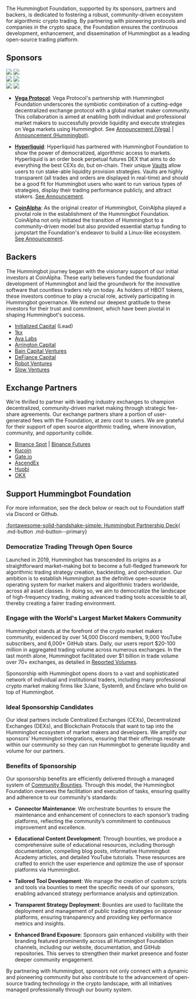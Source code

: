 The Hummingbot Foundation, supported by its sponsors, partners and backers, is dedicated to fostering a robust, community-driven ecosystem for algorithmic crypto trading. By partnering with pioneering protocols and companies in the crypto space, the Foundation ensures the continuous development, enhancement, and dissemination of Hummingbot as a leading open-source trading platform.

## Sponsors

<div class="flex-container">
  <div class="flex-item">
    <img src="/assets/logos/vega-dark.png" class="dark-logo"/>
    <img src="/assets/logos/vega-light.png" class="light-logo"/>
  </div>
  <div class="flex-item">
    <img src="/assets/logos/hyperliquid-dark.png" class="dark-logo"/>
    <img src="/assets/logos/hyperliquid-light.png" class="light-logo"/>
  </div>
  <div class="flex-item">
    <img src="/assets/logos/coinalpha-dark.png" class="dark-logo"/>
    <img src="/assets/logos/coinalpha-light.png" class="light-logo"/>
  </div>
</div>

- [**Vega Protocol**](https://vega.xyz/): Vega Protocol's partnership with Hummingbot Foundation underscores the symbiotic combination of a cutting-edge decentralized exchange protocol with a global market maker community. This collaboration is aimed at enabling both individual and professional market makers to successfully provide liquidity and execute strategies on Vega markets using Hummingbot. See [Announcement (Vega)](https://blog.vega.xyz/announcing-the-hummingbot-vega-protocol-partnership-5eb75a9b5644) | [Announcement (Hummingbot)](/blog/announcing-the-vega-protocol-connector-and-sponsorship/).

- [**Hyperliquid**](https://hyperliquid.xyz/): Hyperliquid has partnered with Hummingbot Foundation to show the power of democratized, algorithmic access to markets. Hyperliquid is an order book perpetual futures DEX that aims to do everything the best CEXs do, but on-chain. Their unique [Vaults](https://app.hyperliquid.xyz/vaults) allow users to run stake-able liquidity provision strategies. Vaults are highly transparent (all trades and orders are displayed in real-time) and should be a good fit for Hummingbot users who want to run various types of strategies, display their trading performance publicly, and attract stakers. [See Announcement](https://twitter.com/_hummingbot/status/1768690918557970846).

- [**CoinAlpha**](https://coinalpha.com/): As the original creator of Hummingbot, CoinAlpha played a pivotal role in the establishment of the Hummingbot Foundation. CoinAlpha not only initiated the transition of Hummingbot to a community-driven model but also provided essential startup funding to jumpstart the Foundation's endeavor to build a Linux-like ecosystem. [See Announcement](https://thedefiant.io/coin-alpha-hummingbot-foundation).

## Backers

The Hummingbot journey began with the visionary support of our initial investors at CoinAlpha. These early believers funded the foundational development of Hummingbot and laid the groundwork for the innovative software that countless traders rely on today. As holders of HBOT tokens, these investors continue to play a crucial role, actively participating in Hummingbot governance. We extend our deepest gratitude to these investors for their trust and commitment, which have been pivotal in shaping Hummingbot's success.

* [Initialized Capital](https://initialized.com/) (Lead)
* [1kx](https://1kx.network/)
* [Ava Labs](https://www.avalabs.org/)
* [Arrington Capital](https://www.arringtoncapital.com/)
* [Bain Capital Ventures](https://baincapitalventures.com/)
* [DeFiance Capital](https://defiance.capital/)
* [Robot Ventures](https://robvc.com/)
* [Slow Ventures](https://slow.co)

## Exchange Partners

We're thrilled to partner with leading industry exchanges to champion decentralized, community-driven market making through strategic fee-share agreements. Our exchange partners share a portion of user-generated fees with the Foundation, at zero cost to users. We are grateful for their support of open source algorithmic trading, where innovation, community, and opportunity collide.

* [Binance Spot](https://www.binance.com/en/register?ref=FQQNNGCD) | [Binance Futures](https://www.binance.com/en/futures/ref?code=hummingbot)
* [Kucoin](https://www.kucoin.com/ucenter/signup?rcode=272KvRf)
* [Gate.io](https://www.gate.io/signup/5868285)
* [AscendEx](https://ascendex.com/register?inviteCode=UEIXNXKW)
* [Huobi](https://www.htx.com/)
* [OKX](https://www.okx.com/)


## Support Hummingbot Foundation

For more information, see the deck below or reach out to Foundation staff via Discord or Github.

[:fontawesome-solid-handshake-simple: Hummingbot Partnership Deck](/assets/hummingbot_partners_deck.pdf){ .md-button .md-button--primary}

### Democratize Trading Through Open Source

Launched in 2019, Hummingbot has transcended its origins as a straightforward market-making bot to become a full-fledged framework for algorithmic trading strategy creation, backtesting, and orchestration. Our ambition is to establish Hummingbot as the definitive open-source operating system for market makers and algorithmic traders worldwide, across all asset classes. In doing so, we aim to democratize the landscape of high-frequency trading, making advanced trading tools accessible to all, thereby creating a fairer trading environment.

### Engage with the World's Largest Market Makers Community

Hummingbot stands at the forefront of the crypto market makers community, evidenced by over 14,000 Discord members, 9,000 YouTube subscribers, and 6,000+ GitHub stars. Daily, our users report $20-100 million in aggregated trading volume across numerous exchanges. In the last month alone, Hummingbot facilitated over $1 billion in trade volume over 70+ exchanges, as detailed in [Reported Volumes](/reporting/).

Sponsorship with Hummingbot opens doors to a vast and sophisticated network of individual and institutional traders, including many professional crypto market making firms like 3Jane, System9, and Enclave who build on top of Hummingbot.

### Ideal Sponsorship Candidates

Our ideal partners include Centralized Exchanges (CEXs), Decentralized Exchanges (DEXs), and Blockchain Protocols that want to tap into the Hummingbot ecosystem of market makers and developers. We amplify our sponsors' Hummingbot integrations, ensuring that their offerings resonate within our community so they can run Hummingbot to generate liquidity and volume for our partners.

### Benefits of Sponsorship

Our sponsorship benefits are efficiently delivered through a managed system of [Community Bounties](/bounties). Through this model, the Hummingbot Foundation oversees the facilitation and execution of tasks, ensuring quality and adherence to our community's standards:

- **Connector Maintenance**: We orchestrate bounties to ensure the maintenance and enhancement of connectors to each sponsor’s trading platforms, reflecting the community’s commitment to continuous improvement and excellence.
  
- **Educational Content Development**: Through bounties, we produce a comprehensive suite of educational resources, including thorough documentation, compelling blog posts, informative Hummingbot Academy articles, and detailed YouTube tutorials. These resources are crafted to enrich the user experience and optimize the use of sponsor platforms via Hummingbot.

- **Tailored Tool Development**: We manage the creation of custom scripts and tools via bounties to meet the specific needs of our sponsors, enabling advanced strategy performance analysis and optimization.

- **Transparent Strategy Deployment**: Bounties are used to facilitate the deployment and management of public trading strategies on sponsor platforms, ensuring transparency and providing key performance metrics and insights.

- **Enhanced Brand Exposure**: Sponsors gain enhanced visibility with their branding featured prominently across all Hummingbot Foundation channels, including our website, documentation, and GitHub repositories. This serves to strengthen their market presence and foster deeper community engagement.

By partnering with Hummingbot, sponsors not only connect with a dynamic and pioneering community but also contribute to the advancement of open-source trading technology in the crypto landscape, with all initiatives managed professionally through our bounty system.
